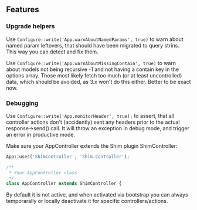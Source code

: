 ## Features

### Upgrade helpers
Use `Configure::write('App.warnAboutNamedParams', true)` to warn about named param leftovers, that
should have been migrated to query strins. This way you can detect and fix them.

Use `Configure::write('App.warnAboutMissingContain', true)` to warn about models not being
recursive -1 and not having a contain key in the options array. Those most likely fetch
too much (or at least uncontrolled) data, which should be avoided, as 3.x won't do this either.
Better to be exact now.


### Debugging
Use `Configure::write('App.monitorHeader', true);` to assert, that all controller actions
don't (accidently) sent any headers prior to the actual response->send() call.
It will throw an exception in debug mode, and trigger an error in productive mode.

Make sure your AppController extends the Shim plugin ShimController:
```php
App::uses('ShimController', 'Shim.Controller');

/**
 * Your AppController class
 */
class AppController extends ShimController {
```

By default it is not active, and when activated via bootstrap you can always temporarally or
locally deactivate it for specific controllers/actions.

